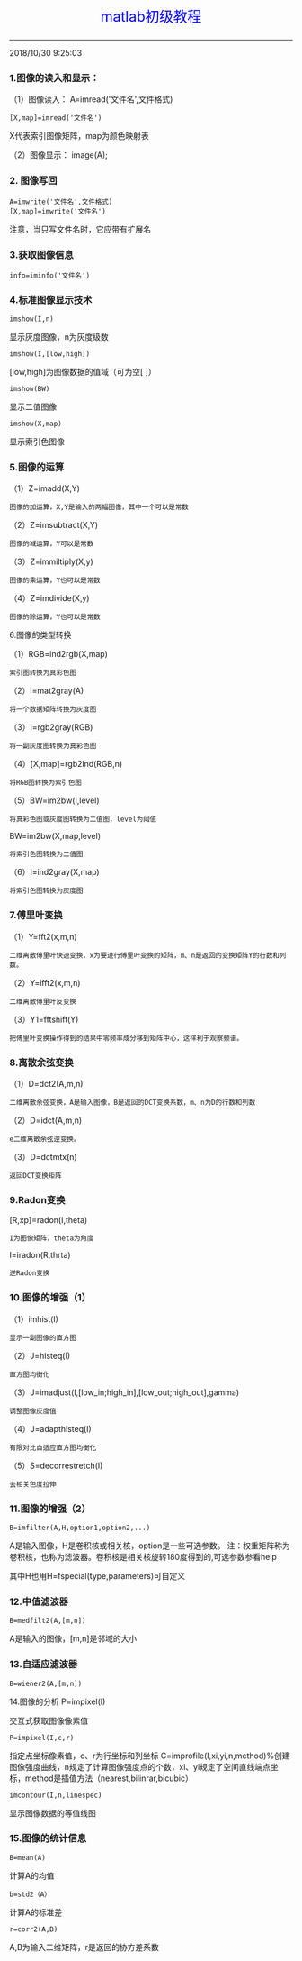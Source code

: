 <p align="center" style="font-size:25px;color:blue;">matlab初级教程</p>

----------

2018/10/30 9:25:03 
### 1.图像的读入和显示：

（1）图像读入：
	A=imread('文件名',文件格式) 

	[X,map]=imread('文件名') 

 X代表索引图像矩阵，map为颜色映射表 

（2）图像显示：
	image(A); 

### 2. 图像写回 
	A=imwrite('文件名',文件格式) 
	[X,map]=imwrite('文件名')
	
  注意，当只写文件名时，它应带有扩展名 

### 3.获取图像信息 
	info=iminfo('文件名')

### 4.标准图像显示技术 
	imshow(I,n)
 显示灰度图像，n为灰度级数 

	imshow(I,[low,high])
 [low,high]为图像数据的值域（可为空[ ]）
 
	imshow(BW)
 显示二值图像 

	imshow(X,map)
 显示索引色图像
### 5.图像的运算

（1）Z=imadd(X,Y)

	图像的加运算，X,Y是输入的两幅图像，其中一个可以是常数
（2）Z=imsubtract(X,Y)

	图像的减运算，Y可以是常数
（3）Z=immiltiply(X,y)
	
	图像的乘运算，Y也可以是常数

（4）Z=imdivide(X,y)

	图像的除运算，Y也可以是常数

6.图像的类型转换

（1）RGB=ind2rgb(X,map)

	索引图转换为真彩色图
（2）I=mat2gray(A)

	将一个数据矩阵转换为灰度图
（3）I=rgb2gray(RGB)

	将一副灰度图转换为真彩色图
（4）[X,map]=rgb2ind(RGB,n)

	将RGB图转换为索引色图
（5）BW=im2bw(I,level)

	将真彩色图或灰度图转换为二值图，level为阈值
  BW=im2bw(X,map,level)

	将索引色图转换为二值图

（6）I=ind2gray(X,map)

	将索引色图转换为灰度图

### 7.傅里叶变换

（1）Y=fft2(x,m,n)

	二维离散傅里叶快速变换，x为要进行傅里叶变换的矩阵，m、n是返回的变换矩阵Y的行数和列数。 
（2）Y=ifft2(x,m,n)

	二维离散傅里叶反变换 
（3）Y1=fftshift(Y)

	把傅里叶变换操作得到的结果中零频率成分移到矩阵中心，这样利于观察频谱。
### 8.离散余弦变换

（1）D=dct2(A,m,n)

	二维离散余弦变换，A是输入图像，B是返回的DCT变换系数，m、n为D的行数和列数 
（2）D=idct(A,m,n)

	e二维离散余弦逆变换。 
（3）D=dctmtx(n)

	返回DCT变换矩阵

### 9.Radon变换

[R,xp]=radon(I,theta)

	I为图像矩阵，theta为角度

I=iradon(R,thrta)

	逆Radon变换

### 10.图像的增强（1）

（1）imhist(I)

	显示一副图像的直方图
（2）J=histeq(I)

	直方图均衡化
（3）J=imadjust(I,[low_in;high_in],[low_out;high_out],gamma)

	调整图像灰度值
（4）J=adapthisteq(I)

	有限对比自适应直方图均衡化

（5）S=decorrestretch(I)

	去相关色度拉伸

### 11.图像的增强（2）
    B=imfilter(A,H,option1,option2,...)

A是输入图像，H是卷积核或相关核，option是一些可选参数。
注：权重矩阵称为卷积核，也称为滤波器。卷积核是相关核旋转180度得到的,可选参数参看help

其中H也用H=fspecial(type,parameters)可自定义

### 12.中值滤波器
	B=medfilt2(A,[m,n])

A是输入的图像，[m,n]是邻域的大小

### 13.自适应滤波器

	B=wiener2(A,[m,n])

14.图像的分析 
	P=impixel(I)

交互式获取图像像素值 

	P=impixel(I,c,r)

指定点坐标像素值，c、r为行坐标和列坐标 
C=improfile(I,xi,yi,n,method)%创建图像强度曲线，n规定了计算图像强度点的个数，xi、yi规定了空间直线端点坐标，method是插值方法（nearest,bilinrar,bicubic） 

	imcontour(I,n,linespec)

显示图像数据的等值线图

### 15.图像的统计信息
	B=mean(A)
计算A的均值

	b=std2（A）
计算A的标准差

	r=corr2(A,B)
A,B为输入二维矩阵，r是返回的协方差系数
